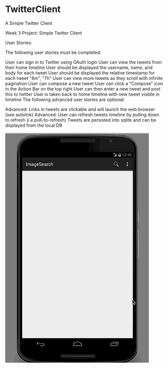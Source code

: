# TwitterClient
A Simple Twitter Client

Week 3 Project: Simple Twitter Client

User Stories:

The following user stories must be completed:

User can sign in to Twitter using OAuth login
User can view the tweets from their home timeline
User should be displayed the username, name, and body for each tweet
User should be displayed the relative timestamp for each tweet "8m", "7h"
User can view more tweets as they scroll with infinite pagination
User can compose a new tweet
User can click a “Compose” icon in the Action Bar on the top right
User can then enter a new tweet and post this to twitter
User is taken back to home timeline with new tweet visible in timeline
The following advanced user stories are optional:

Advanced: Links in tweets are clickable and will launch the web browser (see autolink)
Advanced: User can refresh tweets timeline by pulling down to refresh (i.e pull-to-refresh)
Tweets are persisted into sqlite and can be displayed from the local DB


![alt tag](https://github.com/abhi9gandhi/ImageSearch/blob/master/ImageSearch.gif)
